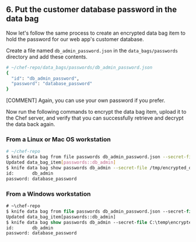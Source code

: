 ## 6. Put the customer database password in the data bag

Now let's follow the same process to create an encrypted data bag item to hold the password for our web app's customer database.

Create a file named <code class="file-path">db\_admin\_password.json</code> in the <code class="file-path">data\_bags/passwords</code> directory and add these contents.

```ruby
# ~/chef-repo/data_bags/passwords/db_admin_password.json
{
  "id": "db_admin_password",
  "password": "database_password"
}
```

[COMMENT] Again, you can use your own password if you prefer.

Now run the following commands to encrypt the data bag item, upload it to the Chef server, and verify that you can successfully retrieve and decrypt the data back again.

### From a Linux or Mac OS workstation

```bash
# ~/chef-repo
$ knife data bag from file passwords db_admin_password.json --secret-file /tmp/encrypted_data_bag_secret
Updated data_bag_item[passwords::db_admin]
$ knife data bag show passwords db_admin --secret-file /tmp/encrypted_data_bag_secret
id:       db_admin
password: database_password
```

### From a Windows workstation

```ps
# ~\chef-repo
$ knife data bag from file passwords db_admin_password.json --secret-file C:\temp\encrypted_data_bag_secret
Updated data_bag_item[passwords::db_admin]
$ knife data bag show passwords db_admin --secret-file C:\temp\encrypted_data_bag_secret
id:       db_admin
password: database_password
```
